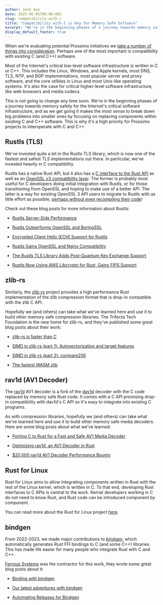 ```yaml
---
author: Josh Aas
date: 2025-06-05T00:00:00Z
slug: compatibility-with-c
title: "Compatibility with C is Key for Memory Safe Software"
excerpt: "We're in the beginning phases of a journey towards memory safety for the Internet's critical software infrastructure, and as we get going it makes the most sense to break down big problems into smaller ones by focusing on replacing components within existing C and C++ software."
display_default_footer: true
---
```


When we're evaluating potential Prossimo initiatives we [take a number of things into consideration](https://www.memorysafety.org/blog/initiative-criteria/). Perhaps one of the most important is compatibility with existing C (and C++) software.

Most of the Internet's critical low-level software infrastructure is written in C or C++. This includes the Linux, Windows, and Apple kernels, most DNS, TLS, NTP, and BGP implementations, most popular server and proxy software, and the core utilities in Linux and most Unix-like operating systems. It's also the case for critical higher-level software infrastructure, like web browsers and media codecs.

This is not going to change any time soon. We're in the beginning phases of a journey towards memory safety for the Internet's critical software infrastructure, and as we get going it makes the most sense to break down big problems into smaller ones by focusing on replacing components within existing C and C++ software. This is why it's a high priority for Prossimo projects to interoperate with C and C++.

## Rustls (TLS)

We've invested quite a bit in the Rustls TLS library, which is now one of the fastest and safest TLS implementations out there. In particular, we've invested heavily in C compatibility.

Rustls has a native Rust API, but it also has a [C interface to the Rust API](https://github.com/rustls/rustls-ffi) as well as an [OpenSSL v3 compatibility layer](https://github.com/rustls/rustls-openssl-compat). The former is probably most useful for C developers doing initial integration with Rustls, or for those transitioning from OpenSSL and hoping to make use of a better API. The latter is a way for existing OpenSSL 3 API users to migrate to Rustls with as little effort as possible, [perhaps without even recompiling their code](https://www.memorysafety.org/blog/rustls-nginx-compatibility-layer/)!

Check out these blog posts for more information about Rustls:

- [Rustls Server-Side Performance](https://www.memorysafety.org/blog/rustls-server-perf/)

- [Rustls Outperforms OpenSSL and BoringSSL](https://www.memorysafety.org/blog/rustls-performance-outperforms/)

- [Encrypted Client Hello (ECH) Support for Rustls](https://www.memorysafety.org/blog/rustls-ech-support/)

- [Rustls Gains OpenSSL and Nginx Compatibility](https://www.memorysafety.org/blog/rustls-nginx-compatibility-layer/)

- [The Rustls TLS Library Adds Post-Quantum Key Exchange Support](https://www.memorysafety.org/blog/pq-key-exchange/)

- [Rustls Now Using AWS Libcrypto for Rust, Gains FIPS Support](https://www.memorysafety.org/blog/rustls-with-aws-crypto-back-end-and-fips/)

## zlib-rs

Similarly, the [zlib-rs](https://github.com/trifectatechfoundation/zlib-rs) project provides a high performance Rust implementation of the zlib compression format that is drop-in compatible with the zlib C API.

Hopefully we (and others) can take what we've learned here and use it to build other memory safe compression libraries. The Trifecta Tech Foundation is the new home for zlib-rs, and they've published some great blog posts about their work:

- [zlib-rs is faster than C](https://trifectatech.org/blog/zlib-rs-is-faster-than-c/)

- [SIMD in zlib-rs (part 1): Autovectorization and target features](https://trifectatech.org/blog/simd-in-zlib-rs-part-1-autovectorization-and-target-features/)

- [SIMD in zlib-rs (part 2): compare256](https://trifectatech.org/blog/simd-in-zlib-rs-part-2-compare256/)

- [The fastest WASM zlib](https://trifectatech.org/blog/fastest-wasm-zlib/)

## rav1d (AV1 Decoder)

The [rav1d](https://github.com/memorysafety/rav1d) AV1 decoder is a fork of the [dav1d](https://www.videolan.org/projects/dav1d.html) decoder with the C code replaced by memory safe Rust code. It comes with a C API promising drop-in compatibility with dav1d's C API so it's easy to integrate into existing C programs.

As with compression libraries, hopefully we (and others) can take what we've learned here and use it to build other memory safe media decoders. Here are some blog posts about what we've learned:

- [Porting C to Rust for a Fast and Safe AV1 Media Decoder](https://www.memorysafety.org/blog/porting-c-to-rust-for-av1/)

- [Optimizing rav1d, an AV1 Decoder in Rust](https://www.memorysafety.org/blog/rav1d-performance-optimization/)

- [$20,000 rav1d AV1 Decoder Performance Bounty](https://www.memorysafety.org/blog/rav1d-perf-bounty/)

## Rust for Linux

Rust for Linux aims to allow integrating components written in Rust with the rest of the Linux kernel, which is written in C. To that end, developing Rust interfaces to C APIs is central to the work. Kernel developers working in C do not need to know Rust, and Rust code can be introduced component by component.

You can read more about the Rust for Linux project [here](https://rust-for-linux.com/).

## bindgen

From 2022-2023, we made major contributions to [bindgen](https://github.com/rust-lang/rust-bindgen), which automatically generates Rust FFI bindings to C (and some C++) libraries. This has made life easier for many people who integrate Rust with C and C++.

[Ferrous Systems](https://ferrous-systems.com/) was the contractor for this work, they wrote some great blog posts about it:

- [Binding with bindgen](https://ferrous-systems.com/blog/binding-with-bindgen/)

- [Our latest adventures with bindgen](https://ferrous-systems.com/blog/bindgen/)

- [Automating Releases for Bindgen](https://ferrous-systems.com/blog/automating-releases-for-bindgen/)